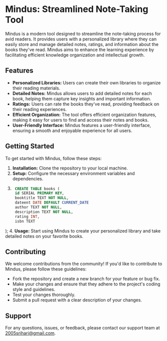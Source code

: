 
# Mindus: Streamlined Note-Taking Tool

Mindus is a modern tool designed to streamline the note-taking process for avid readers. It provides users with a personalized library where they can easily store and manage detailed notes, ratings, and information about the books they've read. Mindus aims to enhance the learning experience by facilitating efficient knowledge organization and intellectual growth.

## Features

- **Personalized Libraries:** Users can create their own libraries to organize their reading materials.
- **Detailed Notes:** Mindus allows users to add detailed notes for each book, helping them capture key insights and important information.
- **Ratings:** Users can rate the books they've read, providing feedback on their reading experiences.
- **Efficient Organization:** The tool offers efficient organization features, making it easy for users to find and access their notes and books.
- **User-Friendly Interface:** Mindus features a user-friendly interface, ensuring a smooth and enjoyable experience for all users.

## Getting Started

To get started with Mindus, follow these steps:

1. **Installation:** Clone the repository to your local machine.
2. **Setup:** Configure the necessary environment variables and dependencies.
3. ```sql
    CREATE TABLE books (
    id SERIAL PRIMARY KEY,
    booktitle TEXT NOT NULL,
    dateent DATE DEFAULT CURRENT_DATE
    author TEXT NOT NULL,
    description TEXT NOT NULL,
    rating INT,
    isbn TEXT
);
4. **Usage:** Start using Mindus to create your personalized library and take detailed notes on your favorite books.

## Contributing

We welcome contributions from the community! If you'd like to contribute to Mindus, please follow these guidelines:

- Fork the repository and create a new branch for your feature or bug fix.
- Make your changes and ensure that they adhere to the project's coding style and guidelines.
- Test your changes thoroughly.
- Submit a pull request with a clear description of your changes.

## Support

For any questions, issues, or feedback, please contact our support team at [2005srihari@gmail.com](mailto:2005srihari@gmail.com).


